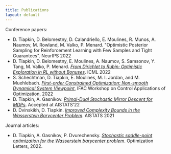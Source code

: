 ```yaml
---
title: Publications
layout: default
---
```


Conference papers:
* D. Tiapkin, D. Belomestny, D. Calandriello, E. Moulines, R. Munos, A. Naumov, M. Rowland, M. Valko, P. Menard. "Optimistic Posterior Sampling for Reinforcement Learning with Few Samples and Tight Guarantees". NeurIPS 2022
* D. Tiapkin, D. Belomestny, E. Moulines, A. Naumov, S. Samsonov, Y. Tang, M. Valko, P. Menard. [*From Dirichlet to Rubin: Optimistic Exploration in RL without Bonuses*](https://proceedings.mlr.press/v162/tiapkin22a.html). ICML 2022
* S. Schechtman, D. Tiapkin, E. Moulines, M. I. Jordan, and M. Muehlebach. [*First-order Constrained Optimization: Non-smooth Dynamical System Viewpoint*](https://www.sciencedirect.com/science/article/pii/S2405896322012010), IFAC Workshop on Control Applications of Optimization, 2022
* D. Tiapkin, A. Gasnikov. [*Primal-Dual Stochastic Mirror Descent for MDPs*](https://proceedings.mlr.press/v151/tiapkin22a.html). Accepted at AISTATS'22
* D. Dvinskikh, D. Tiapkin. [*Improved Complexity Bounds in the Wasserstein Barycenter Problem*](http://proceedings.mlr.press/v130/dvinskikh21a.html). AISTATS 2021

Journal articles:
* D. Tiapkin, A. Gasnikov, P. Dvurechensky. [*Stochastic saddle-point optimization for the Wasserstein barycenter problem*](https://link.springer.com/article/10.1007/s11590-021-01834-w). Optimization Letters, 2022.

